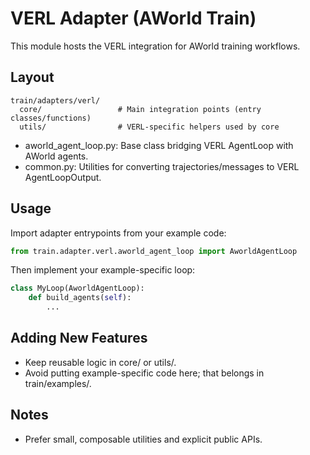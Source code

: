 # VERL Adapter (AWorld Train)

This module hosts the VERL integration for AWorld training workflows.

## Layout
```
train/adapters/verl/
  core/                 # Main integration points (entry classes/functions)
  utils/                # VERL-specific helpers used by core
```

- aworld_agent_loop.py: Base class bridging VERL AgentLoop with AWorld agents.
- common.py: Utilities for converting trajectories/messages to VERL AgentLoopOutput.

## Usage
Import adapter entrypoints from your example code:

```python
from train.adapter.verl.aworld_agent_loop import AworldAgentLoop
```
Then implement your example-specific loop:
```python
class MyLoop(AworldAgentLoop):
    def build_agents(self):
        ...
```

## Adding New Features
- Keep reusable logic in core/ or utils/.
- Avoid putting example-specific code here; that belongs in train/examples/.

## Notes
- Prefer small, composable utilities and explicit public APIs.

